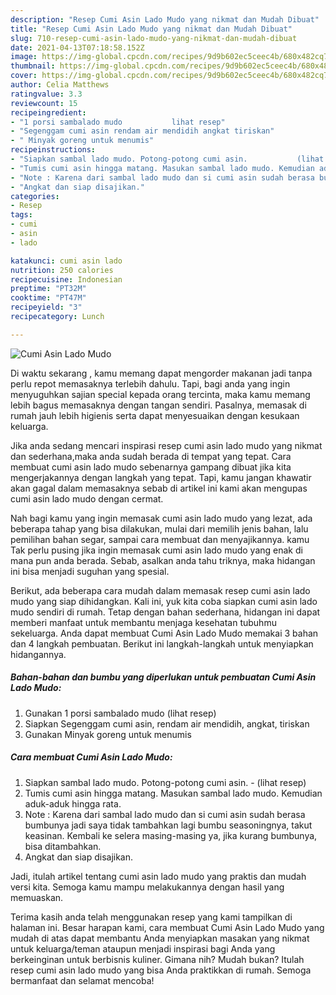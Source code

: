 ```yaml
---
description: "Resep Cumi Asin Lado Mudo yang nikmat dan Mudah Dibuat"
title: "Resep Cumi Asin Lado Mudo yang nikmat dan Mudah Dibuat"
slug: 710-resep-cumi-asin-lado-mudo-yang-nikmat-dan-mudah-dibuat
date: 2021-04-13T07:18:58.152Z
image: https://img-global.cpcdn.com/recipes/9d9b602ec5ceec4b/680x482cq70/cumi-asin-lado-mudo-foto-resep-utama.jpg
thumbnail: https://img-global.cpcdn.com/recipes/9d9b602ec5ceec4b/680x482cq70/cumi-asin-lado-mudo-foto-resep-utama.jpg
cover: https://img-global.cpcdn.com/recipes/9d9b602ec5ceec4b/680x482cq70/cumi-asin-lado-mudo-foto-resep-utama.jpg
author: Celia Matthews
ratingvalue: 3.3
reviewcount: 15
recipeingredient:
- "1 porsi sambalado mudo           lihat resep"
- "Segenggam cumi asin rendam air mendidih angkat tiriskan"
- " Minyak goreng untuk menumis"
recipeinstructions:
- "Siapkan sambal lado mudo. Potong-potong cumi asin.           (lihat resep)"
- "Tumis cumi asin hingga matang. Masukan sambal lado mudo. Kemudian aduk-aduk hingga rata."
- "Note : Karena dari sambal lado mudo dan si cumi asin sudah berasa bumbunya jadi saya tidak tambahkan lagi bumbu seasoningnya, takut keasinan. Kembali ke selera masing-masing ya, jika kurang bumbunya, bisa ditambahkan."
- "Angkat dan siap disajikan."
categories:
- Resep
tags:
- cumi
- asin
- lado

katakunci: cumi asin lado 
nutrition: 250 calories
recipecuisine: Indonesian
preptime: "PT32M"
cooktime: "PT47M"
recipeyield: "3"
recipecategory: Lunch

---
```



![Cumi Asin Lado Mudo](https://img-global.cpcdn.com/recipes/9d9b602ec5ceec4b/680x482cq70/cumi-asin-lado-mudo-foto-resep-utama.jpg)

Di waktu  sekarang , kamu memang dapat mengorder makanan jadi tanpa perlu repot memasaknya terlebih dahulu. Tapi, bagi anda yang ingin menyuguhkan sajian special kepada orang tercinta, maka kamu memang lebih bagus memasaknya dengan tangan sendiri. Pasalnya, memasak di rumah jauh lebih higienis serta dapat menyesuaikan dengan kesukaan keluarga.

Jika anda sedang mencari inspirasi resep cumi asin lado mudo yang nikmat dan sederhana,maka anda sudah berada di tempat yang tepat. Cara membuat cumi asin lado mudo  sebenarnya gampang dibuat jika kita mengerjakannya dengan langkah yang tepat. Tapi, kamu jangan khawatir akan gagal dalam memasaknya 
sebab di artikel ini kami akan mengupas cumi asin lado mudo dengan cermat.  



Nah bagi kamu yang ingin memasak cumi asin lado mudo yang lezat, ada beberapa tahap yang bisa dilakukan, mulai dari memilih jenis bahan, lalu pemilihan bahan segar, sampai cara membuat dan menyajikannya. kamu Tak perlu pusing jika ingin memasak cumi asin lado mudo yang enak di mana pun anda berada. Sebab, asalkan anda  tahu triknya, maka hidangan ini bisa menjadi suguhan yang spesial.

Berikut, ada beberapa cara mudah dalam memasak resep cumi asin lado mudo yang siap dihidangkan. Kali ini, yuk kita coba siapkan cumi asin lado mudo sendiri di rumah. Tetap dengan bahan sederhana, hidangan ini dapat memberi manfaat untuk membantu menjaga kesehatan tubuhmu sekeluarga. Anda dapat membuat Cumi Asin Lado Mudo memakai 3 bahan dan 4 langkah pembuatan. Berikut ini langkah-langkah untuk menyiapkan hidangannya.

<!--inarticleads1-->

##### Bahan-bahan dan bumbu yang diperlukan untuk pembuatan Cumi Asin Lado Mudo:

1. Gunakan 1 porsi sambalado mudo           (lihat resep)
1. Siapkan Segenggam cumi asin, rendam air mendidih, angkat, tiriskan
1. Gunakan  Minyak goreng untuk menumis




<!--inarticleads2-->

##### Cara membuat Cumi Asin Lado Mudo:

1. Siapkan sambal lado mudo. Potong-potong cumi asin. -           (lihat resep)
1. Tumis cumi asin hingga matang. Masukan sambal lado mudo. Kemudian aduk-aduk hingga rata.
1. Note : Karena dari sambal lado mudo dan si cumi asin sudah berasa bumbunya jadi saya tidak tambahkan lagi bumbu seasoningnya, takut keasinan. Kembali ke selera masing-masing ya, jika kurang bumbunya, bisa ditambahkan.
1. Angkat dan siap disajikan.




Jadi, itulah artikel tentang  cumi asin lado mudo  yang praktis dan mudah versi kita. Semoga kamu mampu melakukannya dengan hasil yang memuaskan. 

Terima kasih anda telah menggunakan resep yang kami tampilkan di halaman ini. Besar harapan kami, cara membuat  Cumi Asin Lado Mudo yang mudah di atas dapat membantu Anda menyiapkan masakan yang nikmat untuk keluarga/teman ataupun menjadi inspirasi bagi Anda yang berkeinginan untuk berbisnis kuliner. Gimana nih? Mudah bukan? Itulah resep cumi asin lado mudo yang bisa Anda praktikkan di rumah. Semoga bermanfaat dan selamat mencoba!

